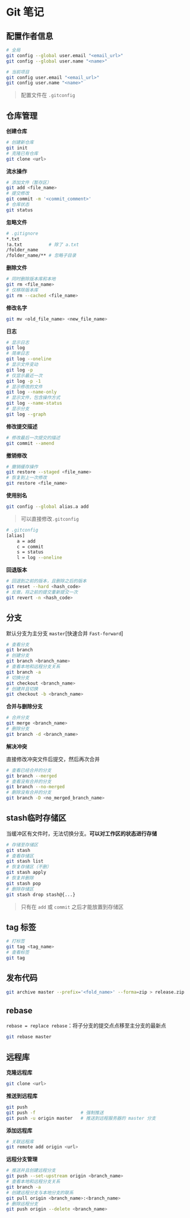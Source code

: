 # Git 笔记

## 配置作者信息

```bash
# 全局
git config --global user.email "<email_url>"
git config --global user.name "<name>"

# 当前项目
git config user.email "<email_url>"
git config user.name "<name>"
```

> 配置文件在 `.gitconfig`

## 仓库管理

**创建仓库**

```bash
# 创建新仓库
git init
# 克隆已有仓库
git clone <url>
```

**流水操作**

```bash
# 添加文件（暂存区）
git add <file_name>
# 提交修改
git commit -m '<commit_comment>'
# 仓库状态
git status
```

**忽略文件**

```bash
# .gitignore
*.txt			
!a.txt			# 除了 a.txt
/folder_name
/folder_name/**	# 忽略子目录
```

**删除文件**

```bash
# 同时删除版本库和本地
git rm <file_name>
# 仅移除版本库
git rm --cached <file_name>
```

**修改名字**

```bash
git mv <old_file_name> <new_file_name>
```

**日志**

```bash
# 显示日志
git log
# 简单日志
git log --oneline
# 显示文件变动
git log -p
# 仅显示最近一次
git log -p -1
# 显示修改的文件
git log --name-only
# 显示文件，包含操作方式
git log --name-status
# 显示分支
git log --graph
```

**修改提交描述**

```bash
# 修改最后一次提交的描述
git commit --amend
```

**撤销修改**

```bash
# 撤销缓存操作
git restore --staged <file_name>
# 恢复到上一次修改
git restore <file_name>
```

**使用别名**

```bash
git config --global alias.a add
```

> 可以直接修改`.gitconfig`

```bash
# .gitconfig
[alias]
	a = add
	c = commit
	s = status
	l = log --oneline
```

**回退版本**

```bash
# 回退到之前的版本，且删除之后的版本
git reset --hard <hash_code>
# 反做，将之前的提交重新提交一次
git revert -n <hash_code>
```

## 分支

默认分支为主分支 `master`[快速合并 `Fast-forward`]

```bash
# 查看分支
git branch
# 创建分支
git branch <branch_name>
# 查看本地和远程分支关系
git branch -a
# 切换分支
git checkout <branch_name>
# 创建并且切换
git checkout -b <branch_name>
```

**合并与删除分支**

```bash
# 合并分支
git merge <branch_name>
# 删除分支
git branch -d <branch_name>
```

**解决冲突**

直接修改冲突文件后提交，然后再次合并

```bash
# 查看已经合并的分支
git branch --merged
# 查看没有合并的分支
git branch --no-merged
# 删除没有合并的分支
git branch -D <no_merged_branch_name>
```

## stash临时存储区

当缓冲区有文件时，无法切换分支。**可以对工作区的状态进行存储**

```bash
# 存储至存储区
git stash
# 查看存储区
git stash list
# 恢复存储区（不删）
git stash apply
# 恢复并删除
git stash pop
# 删除存储区
git stash drop stash@{...}
```

> 只有在 `add` 或 `commit` 之后才能放置到存储区

## tag 标签

```bash
# 打标签
git tag <tag_name>
# 查看标签
git tag
```

## 发布代码

```bash
git archive master --prefix='<fold_name>' --forma=zip > release.zip
```

## rebase

`rebase = replace rebase`：将子分支的提交点点移至主分支的最新点

```bash
git rebase master
```

## 远程库

**克隆远程库**

```bash
git clone <url>
```

**推送到远程库**

```bash
git push
git push -f 				# 强制推送
git push -u origin master	# 推送到远程服务器的 master 分支
```

**添加远程库**

```bash
# 关联远程库
git remote add origin <url>
```

**远程分支管理**

```bash
# 推送并且创建远程分支
git push --set-upstream origin <branch_name>
# 查看本地和远程分支关系
git branch -a
# 创建远程分支与本地分支的联系
git pull origin <branch_name>:<branch_name>
# 删除远程分支
git push origin --delete <branch_name>
```

